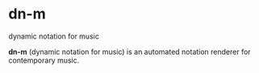 # dn-m 
dynamic notation for music

**dn-m** (dynamic notation for music) is an automated notation renderer for contemporary music.
